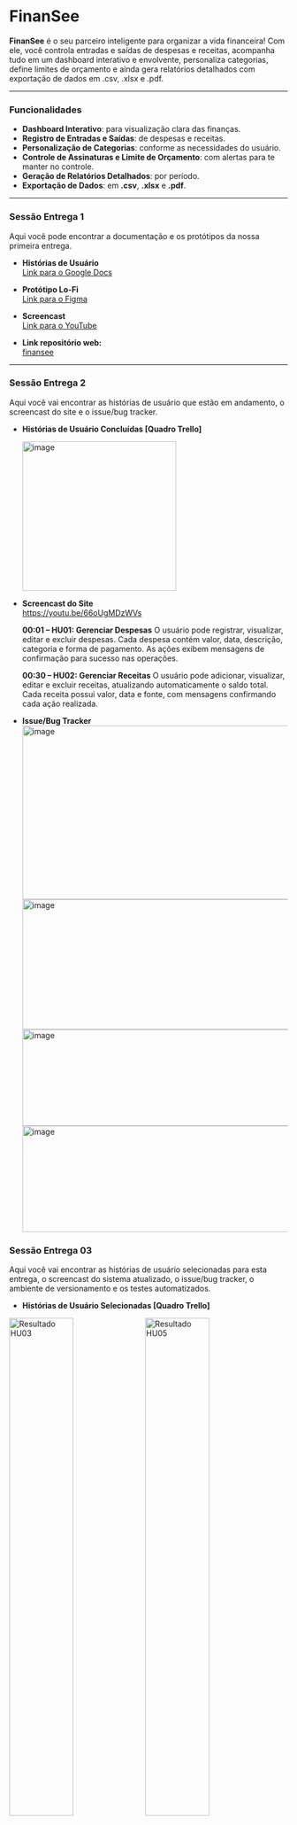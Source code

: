 # FinanSee

**FinanSee** é o seu parceiro inteligente para organizar a vida financeira! Com ele, você controla entradas e saídas de despesas e receitas, acompanha tudo em um dashboard interativo e envolvente, personaliza categorias, define limites de orçamento e ainda gera relatórios detalhados com exportação de dados em .csv, .xlsx e .pdf.

---

### Funcionalidades

- **Dashboard Interativo**: para visualização clara das finanças.  
- **Registro de Entradas e Saídas**: de despesas e receitas.  
- **Personalização de Categorias**: conforme as necessidades do usuário.  
- **Controle de Assinaturas e Limite de Orçamento**: com alertas para te manter no controle.  
- **Geração de Relatórios Detalhados**: por período.  
- **Exportação de Dados**: em **.csv**, **.xlsx** e **.pdf**.  

---

### Sessão Entrega 1

Aqui você pode encontrar a documentação e os protótipos da nossa primeira entrega.

- **Histórias de Usuário**  
  [Link para o Google Docs](https://docs.google.com/document/d/1YpY6v586SQlHsqJYBKwsifRjCLia-7XnGeL71hH13EA/edit?usp=sharing)

- **Protótipo Lo-Fi**  
  [Link para o Figma](https://www.figma.com/design/4wH4L6HfMEiwLSlrT983Lf/Untitled?t=UuScbsbhlYCsmGpJ-1)

- **Screencast**  
  [Link para o YouTube](https://youtu.be/TrUeBKmW7wQ?si=ryNm6PwUTuZHav1W)

- **Link repositório web:**  
  [finansee](https://github.com/dayvidcristiano/finansee-web.git)
--- 

### Sessão Entrega 2

Aqui você vai encontrar as histórias de usuário que estão em andamento, o screencast do site e o issue/bug tracker.

- **Histórias de Usuário Concluídas [Quadro Trello]**
 
  <img width="278" height="270" alt="image" src="https://github.com/user-attachments/assets/4f9a64ca-09da-49be-b64b-4098d327183e" />

- **Screencast do Site**  
  https://youtu.be/66oUgMDzWVs

    **00:01 – HU01: Gerenciar Despesas**
    O usuário pode registrar, visualizar, editar e excluir despesas. Cada despesa contém valor, data, descrição, categoria e forma de pagamento. As ações exibem mensagens de confirmação para sucesso nas operações.
    
    **00:30 – HU02: Gerenciar Receitas**
    O usuário pode adicionar, visualizar, editar e excluir receitas, atualizando automaticamente o saldo total. Cada receita possui valor, data e fonte, com mensagens confirmando cada ação realizada.

- **Issue/Bug Tracker**  
  <img width="934" height="314" alt="image" src="https://github.com/user-attachments/assets/650c34ef-294d-449c-91f2-0fdc4669c9a5" />
  <img width="931" height="235" alt="image" src="https://github.com/user-attachments/assets/821a2467-41da-4af5-acab-25ba44e02e8e" />
  <img width="930" height="174" alt="image" src="https://github.com/user-attachments/assets/d057f4af-6c5b-48f2-adcc-066fa5803ecf" />
  <img width="929" height="192" alt="image" src="https://github.com/user-attachments/assets/345cbc10-e7b5-43f5-a202-65d44829ff6e" />

### Sessão Entrega 03

Aqui você vai encontrar as histórias de usuário selecionadas para esta entrega, o screencast do sistema atualizado, o issue/bug tracker, o ambiente de versionamento e os testes automatizados.

- **Histórias de Usuário Selecionadas [Quadro Trello]**
<p align="left">
  <img src="https://github.com/user-attachments/assets/cc8984ce-4af6-4f0e-932c-5f298b767e46" width="48%" alt="Resultado HU03">
  <img src="https://github.com/user-attachments/assets/ae0dce7d-f496-42ae-a807-44b9c9dad293" width="48%" alt="Resultado HU05">
</p>

 - **Screencast do Sistema Front-End**  
  https://youtu.be/Wdt5StLO-GE

 - **Screencast do Sistema Back-End**
  https://youtu.be/5H19bfXRujQ

   **00:15 – HU03: Categorias Personalizáveis** Permite criar, editar e excluir categorias de despesas personalizadas. O sistema garante o controle ao impedir nomes duplicados e exibindo    mensagens de erro. 
 
  **01:10 – HU05: Busca e Filtros** Permite buscar e filtrar despesas por categoria, data ou valor. O sistema suporta a combinação de filtros, como despesas da categoria “Alimentação”      dos   últimos 30 dias, para exibição de resultados precisos.
  
- **Testes Automatizados**  
  Implementação de testes automatizados (unitários e/ou de integração).

  - Comando para rodar os testes: `npm test` / `pytest` / `mvn test` (ajustar conforme stack).  
  - Critério de aceite: todos os testes das histórias selecionadas devem passar no CI.

- **Screencast dos Testes**
  https://youtu.be/DhLjTXhi8lQ

  - **Issue/Bug Tracker**
  <img width="921" height="178" alt="image" src="https://github.com/user-attachments/assets/e193a215-a50e-43c2-a202-47905c8c8b31" />
  <img width="933" height="190" alt="image" src="https://github.com/user-attachments/assets/b830b890-dd0b-4fef-ac53-4c92a70ca9e6" />




